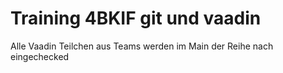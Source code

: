 # Training 4BKIF git und vaadin

Alle Vaadin Teilchen aus Teams werden im Main der Reihe nach eingechecked
